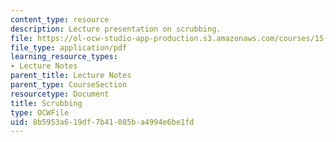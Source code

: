 ```yaml
---
content_type: resource
description: Lecture presentation on scrubbing.
file: https://ol-ocw-studio-app-production.s3.amazonaws.com/courses/15-821-listening-to-the-customer-fall-2002/8b5953a619df7b41085ba4994e6be1fd_scrubbing20class20slides.pdf
file_type: application/pdf
learning_resource_types:
- Lecture Notes
parent_title: Lecture Notes
parent_type: CourseSection
resourcetype: Document
title: Scrubbing
type: OCWFile
uid: 8b5953a6-19df-7b41-085b-a4994e6be1fd
---
```

